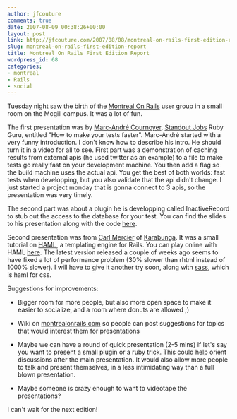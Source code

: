 ```yaml
---
author: jfcouture
comments: true
date: 2007-08-09 00:38:26+00:00
layout: post
link: http://jfcouture.com/2007/08/08/montreal-on-rails-first-edition-report/
slug: montreal-on-rails-first-edition-report
title: Montreal On Rails First Edition Report
wordpress_id: 68
categories:
- montreal
- Rails
- social
---
```


Tuesday night saw the birth of the [Montreal On Rails](http://www.montrealonrails.com/2007/08/07/debrief-first-meeting/) user group in a small room on the Mcgill campus. It was a lot of fun.

The first presentation was by [Marc-André Cournoyer](http://macournoyer.wordpress.com/2007/08/08/how-was-montreal-on-rails/), [Standout Jobs](http://standoutjobs.com/) Ruby Guru, entitled "How to make your tests faster".
Marc-André started with a very funny introduction. I don't know how to describe his intro. He should turn it in a video for all to see. First part was a demonstration of caching results from external apis (he used twitter as an example) to a file to make tests go really fast on your development machine. You then add a flag so the build machine uses the actual api. You get the best of both worlds: fast tests when developping, but you also validate that the api didn't change. I just started a project monday that is gonna connect to 3 apis, so the presentation was very timely. 

The second part was about a plugin he is developping called InactiveRecord to stub out the access to the database for your test. You can find the slides to his presentation along with the code [here](http://macournoyer.wordpress.com/2007/08/08/how-was-montreal-on-rails/).

Second presentation was from [Carl Mercier](http://blog.carlmercier.com/) of [Karabunga](http://karabunga.com/). It was a small tutorial on [HAML](http://haml.hamptoncatlin.com/), a templating engine for Rails. You can play online with HAML [here](http://lab.hamptoncatlin.com/play/with/haml). The latest version released a couple of weeks ago seems to have fixed a lot of performance problem (30% slower than rhtml instead of 1000% slower). I will have to give it another try soon, along with [sass](http://haml.hamptoncatlin.com/docs/sass), which is haml for css.

Suggestions for improvements:



	
  * Bigger room for more people, but also more open space to make it easier to socialize, and a room where donuts are allowed ;)

	
  * Wiki on [montrealonrails.com](http://www.montrealonrails.com) so people can post suggestions for topics that would interest them for presentations

	
  * Maybe we can have a round of quick presentation (2-5 mins) if let's say you want to present a small plugin or a ruby trick. This could help orient discussions after the main presentation. It would also allow more people to talk and present themselves, in a less intimidating way than a full blown presentation.

	
  * Maybe someone is crazy enough to want to videotape the presentations?



I can't wait for the next edition!

